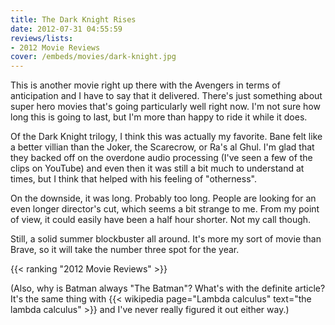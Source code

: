 ```yaml
---
title: The Dark Knight Rises
date: 2012-07-31 04:55:59
reviews/lists:
- 2012 Movie Reviews
cover: /embeds/movies/dark-knight.jpg
---
```

This is another movie right up there with the Avengers in terms of anticipation and I have to say that it delivered. There's just something about super hero movies that's going particularly well right now. I'm not sure how long this is going to last, but I'm more than happy to ride it while it does.

<!--more-->

Of the Dark Knight trilogy, I think this was actually my favorite. Bane felt like a better villian than the Joker, the Scarecrow, or Ra's al Ghul. I'm glad that they backed off on the overdone audio processing (I've seen a few of the clips on YouTube) and even then it was still a bit much to understand at times, but I think that helped with his feeling of "otherness".

On the downside, it was long. Probably too long. People are looking for an even longer director's cut, which seems a bit strange to me. From my point of view, it could easily have been a half hour shorter. Not my call though.

Still, a solid summer blockbuster all around. It's more my sort of movie than Brave, so it will take the number three spot for the year.

{{< ranking "2012 Movie Reviews" >}}

(Also, why is Batman always "The Batman"? What's with the definite article? It's the same thing with {{< wikipedia page="Lambda calculus" text="the lambda calculus" >}} and I've never really figured it out either way.)